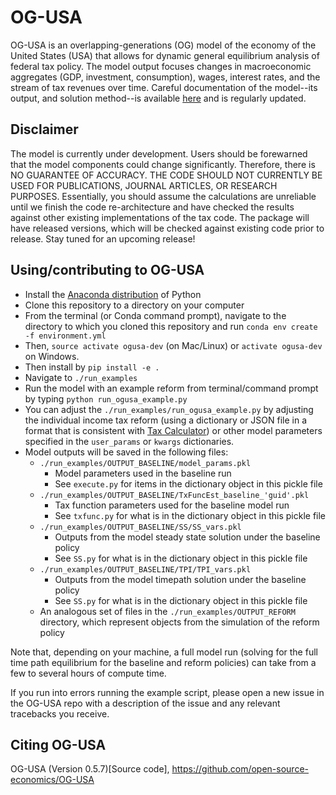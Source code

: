 # OG-USA

OG-USA is an overlapping-generations (OG) model of the economy of the United States (USA) that allows for dynamic general equilibrium analysis of federal tax policy. The model output focuses changes in macroeconomic aggregates (GDP, investment, consumption), wages, interest rates, and the stream of tax revenues over time. Careful documentation of the model--its output, and solution method--is available [here](https://github.com/open-source-economics/OG-USA/blob/master/documentation/OGUSAdoc.pdf) and is regularly updated.


## Disclaimer

The model is currently under development. Users should be forewarned that the
model components could change significantly. Therefore, there is NO GUARANTEE
OF ACCURACY. THE CODE SHOULD NOT CURRENTLY BE USED FOR PUBLICATIONS, JOURNAL
ARTICLES, OR RESEARCH PURPOSES. Essentially, you should assume the calculations
are unreliable until we finish the code re-architecture and have checked the
results against other existing implementations of the tax code. The package
will have released versions, which will be checked against existing code prior
to release. Stay tuned for an upcoming release!


## Using/contributing to OG-USA

* Install the [Anaconda distribution](https://www.anaconda.com/distribution/) of Python
* Clone this repository to a directory on your computer
* From the terminal (or Conda command prompt), navigate to the directory to which you cloned this repository and run `conda env create -f environment.yml`
* Then, `source activate ogusa-dev` (on Mac/Linux) or `activate ogusa-dev` on Windows.
* Then install by `pip install -e .`
* Navigate to `./run_examples`
* Run the model with an example reform from terminal/command prompt by typing `python run_ogusa_example.py`
* You can adjust the `./run_examples/run_ogusa_example.py` by adjusting the individual income tax reform (using a dictionary or JSON file in a format that is consistent with [Tax Calculator](https://github.com/open-source-economics/Tax-Calculator)) or other model parameters specified in the `user_params` or `kwargs` dictionaries.
* Model outputs will be saved in the following files:
  * `./run_examples/OUTPUT_BASELINE/model_params.pkl`
    * Model parameters used in the baseline run
    * See `execute.py` for items in the dictionary object in this pickle file
  * `./run_examples/OUTPUT_BASELINE/TxFuncEst_baseline_'guid'.pkl`
    * Tax function parameters used for the baseline model run
    * See `txfunc.py` for what is in the dictionary object in this pickle file
  * `./run_examples/OUTPUT_BASELINE/SS/SS_vars.pkl`
    * Outputs from the model steady state solution under the baseline policy
    * See `SS.py` for what is in the dictionary object in this pickle file
  * `./run_examples/OUTPUT_BASELINE/TPI/TPI_vars.pkl`
    * Outputs from the model timepath solution under the baseline policy
    * See `SS.py` for what is in the dictionary object in this pickle file
  * An analogous set of files in the `./run_examples/OUTPUT_REFORM` directory, which represent objects from the simulation of the reform policy

Note that, depending on your machine, a full model run (solving for the full time path equilibrium for the baseline and reform policies) can take from a few to several hours of compute time.

If you run into errors running the example script, please open a new issue in the OG-USA repo with a description of the issue and any relevant tracebacks you receive.


## Citing OG-USA

OG-USA (Version 0.5.7)[Source code], https://github.com/open-source-economics/OG-USA

